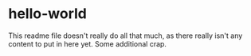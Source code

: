 # hello-world
This readme file doesn't really do all that much, as there really isn't any content to put in here yet. Some additional crap.
